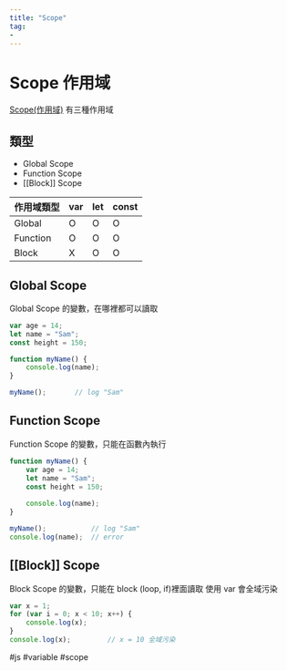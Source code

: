 ```yaml
---
title: "Scope"
tag: 
- 
---
```

# Scope 作用域
[Scope(作用域)](https://developer.mozilla.org/en-US/docs/Glossary/Scope)
有三種作用域

## 類型
- Global Scope
- Function Scope
- [[Block]] Scope

|作用域類型|var|let|const|
|-|-|-|-|
|Global|O|O|O|
|Function|O|O|O|
|Block|X|O|O|

## Global Scope
Global Scope 的變數，在哪裡都可以讀取
```js
var age = 14;
let name = "Sam";
const height = 150;

function myName() {
	console.log(name);
}

myName();		// log "Sam"
```

## Function Scope
Function Scope 的變數，只能在函數內執行
```js
function myName() {
	var age = 14;
	let name = "Sam";
	const height = 150;
	
	console.log(name);
}

myName();			// log "Sam"
console.log(name);	// error
```

## [[Block]] Scope
Block Scope 的變數，只能在 block (loop, if)裡面讀取
使用 var 會全域污染
```js
var x = 1;
for (var i = 0; x < 10; x++) {
	console.log(x);
}
console.log(x);			// x = 10 全域污染
```

#js #variable #scope